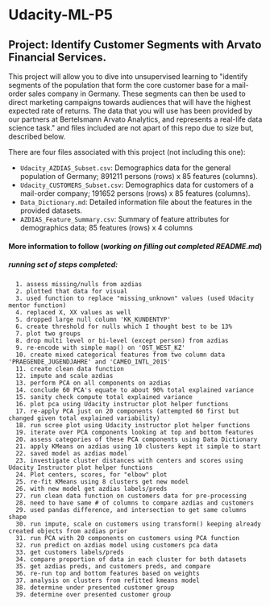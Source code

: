 # Udacity-ML-P5

## Project: Identify Customer Segments with Arvato Financial Services.
This project will allow you to dive into unsupervised learning to "identify segments of the population that form the core customer base for a mail-order sales company in Germany. These segments can then be used to direct marketing campaigns towards audiences that will have the highest expected rate of returns. The data that you will use has been provided by our partners at Bertelsmann Arvato Analytics, and represents a real-life data science task." and files included are not apart of this repo due to size but, described below.

There are four files associated with this project (not including this one):
- `Udacity_AZDIAS_Subset.csv`: Demographics data for the general population of Germany; 891211 persons (rows) x 85 features (columns).
- `Udacity_CUSTOMERS_Subset.csv`: Demographics data for customers of a mail-order company; 191652 persons (rows) x 85 features (columns).
- `Data_Dictionary.md`: Detailed information file about the features in the provided datasets.
- `AZDIAS_Feature_Summary.csv`: Summary of feature attributes for demographics data; 85 features (rows) x 4 columns


#### More information to follow (_working on filling out completed README.md_)
##### running set of steps completed: 
      1. assess missing/nulls from azdias
      2. plotted that data for visual
      3. used function to replace "missing_unknown" values (used Udacity mentor function)
      4. replaced X, XX values as well
      5. dropped large null column 'KK_KUNDENTYP'
      6. create threshold for nulls which I thought best to be 13% 
      7. plot two groups 
      8. drop multi level or bi-level (except person) from azdias
      9. re-encode with simple map() on 'OST_WEST_KZ'
      10. create mixed categorical features from two column data 'PRAEGENDE_JUGENDJAHRE' and 'CAMEO_INTL_2015'
      11. create clean data function
      12. impute and scale azdias
      13. perform PCA on all components on azdias
      14. conclude 60 PCA's equate to about 90% total explained variance 
      15. sanity check compute total explained variance
      16. plot pca using Udacity instructor plot helper functions
      17. re-apply PCA just on 20 components (attempted 60 first but changed given total explained variability)
      18. run scree plot using Udacity instructor plot helper functions
      19. iterate over PCA components looking at top and bottom features 
      20. assess categories of these PCA components using Data Dictionary
      21. apply KMeans on azdias using 10 clusters kept it simple to start 
      22. saved model as azdias model
      23. investigate cluster distances with centers and scores using Udacity Instructor plot helper functions
      24. Plot centers, scores, for "elbow" plot
      25. re-fit KMeans using 8 clusters get new model
      26. with new model get azdias labels/preds
      27. run clean data function on customers data for pre-processing
      28. need to have same # of columns to compare azdias and customers
      29. used pandas difference, and intersection to get same columns shape
      30. run impute, scale on customers using transform() keeping already created objects from azdias prior
      31. run PCA with 20 components on customers using PCA function 
      32. run predict on azdias model using customers pca data
      33. get customers labels/preds 
      34. compare proportion of data in each cluster for both datasets
      35. get azdias preds, and customers preds, and compare
      36. re-run top and bottom features based on weights
      37. analysis on clusters from refitted kmeans model
      38. determine under presented customer group
      39. determine over presented customer group 
